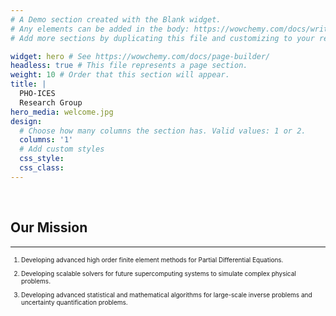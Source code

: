 ```yaml
---
# A Demo section created with the Blank widget.
# Any elements can be added in the body: https://wowchemy.com/docs/writing-markdown-latex/
# Add more sections by duplicating this file and customizing to your requirements.

widget: hero # See https://wowchemy.com/docs/page-builder/
headless: true # This file represents a page section.
weight: 10 # Order that this section will appear.
title: |
  PHO-ICES  
  Research Group
hero_media: welcome.jpg
design:
  # Choose how many columns the section has. Valid values: 1 or 2.
  columns: '1'
  # Add custom styles
  css_style:
  css_class:
---
```


<br>

## Our Mission

---
<font size="1">

 1. Developing advanced  high order finite element methods for Partial Differential Equations.

 2. Developing scalable solvers for future supercomputing systems to simulate complex physical problems.

 3. Developing advanced statistical and mathematical  algorithms for large-scale inverse problems and uncertainty quantification problems.